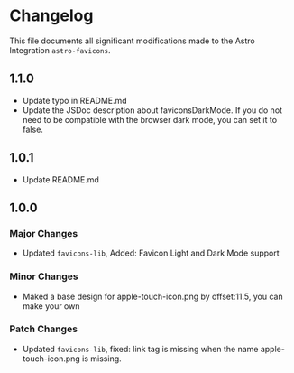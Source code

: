 # Changelog

This file documents all significant modifications made to the Astro Integration `astro-favicons`.

## 1.1.0

- Update typo in README.md
- Update the JSDoc description about faviconsDarkMode. If you do not need to be compatible with the browser dark mode, you can set it to false.

## 1.0.1

- Update README.md

## 1.0.0

### Major Changes

- Updated ``favicons-lib``, Added:  Favicon Light and Dark Mode support

### Minor Changes

- Maked a base design for apple-touch-icon.png by offset:11.5, you can make your own

### Patch Changes

- Updated `favicons-lib`, fixed: link tag is missing when the name apple-touch-icon.png is missing.
